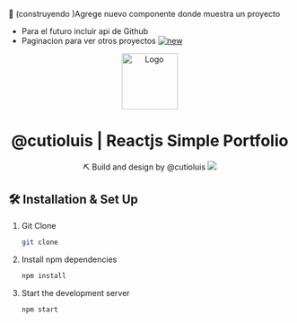 🎉 (construyendo )Agrege nuevo componente donde muestra un proyecto 
 - Para el futuro incluir api de Github
 - Paginacion para ver otros proyectos
[![new](https://raw.githubusercontent.com/cutioluis/react-dark-portfolio/master/src/assets/new-feature.PNG "new")](https://raw.githubusercontent.com/cutioluis/react-dark-portfolio/master/src/assets/new-feature.PNG "new")

<div align="center">
  <img alt="Logo" src="https://raw.githubusercontent.com/cutioluis/react-dark-portfolio/master/public/favicon.ico" width="100" />
</div>
<h1 align="center">
  @cutioluis | Reactjs Simple Portfolio
</h1>
<p align="center">
 ⛏ Build and design by <a src="https://github.com/cutioluis">@cutioluis</a>
  <img src="https://raw.githubusercontent.com/cutioluis/react-dark-portfolio/master/src/assets/dark-md.PNG" />
</p>



## 🛠 Installation & Set Up

1. Git Clone 

   ```sh
   git clone 
   ```

2. Install npm dependencies

   ```sh
   npm install
   ```

3. Start the development server

   ```sh
   npm start
   ```


